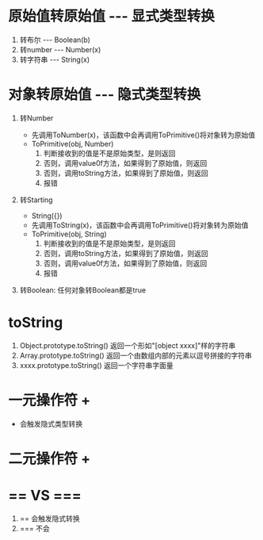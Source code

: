 # 原始值转原始值 --- 显式类型转换
1. 转布尔  ---  Boolean(b)
2. 转number  ---  Number(x)
3. 转字符串  ---  String(x)

# 对象转原始值 --- 隐式类型转换
1. 转Number
    - 先调用ToNumber(x)，该函数中会再调用ToPrimitive()将对象转为原始值
    - ToPrimitive(obj, Number)
        1. 判断接收到的值是不是原始类型，是则返回
        2. 否则，调用value0f方法，如果得到了原始值，则返回
        3. 否则，调用toString方法，如果得到了原始值，则返回
        4. 报错

2. 转Starting
    - String({})
    - 先调用ToString(x)，该函数中会再调用ToPrimitive()将对象转为原始值
    - ToPrimitive(obj, String)
        1. 判断接收到的值是不是原始类型，是则返回
        2. 否则，调用toString方法，如果得到了原始值，则返回
        3. 否则，调用value0f方法，如果得到了原始值，则返回
        4. 报错

3. 转Boolean: 任何对象转Boolean都是true 
# toString
1. Object.prototype.toString() 返回一个形如"[object xxxx]"样的字符串
2. Array.prototype.toString() 返回一个由数组内部的元素以逗号拼接的字符串
3. xxxx.prototype.toString() 返回一个字符串字面量

# 一元操作符 +
 + 会触发隐式类型转换

# 二元操作符 +

# == VS ===
1. == 会触发隐式转换
2. === 不会